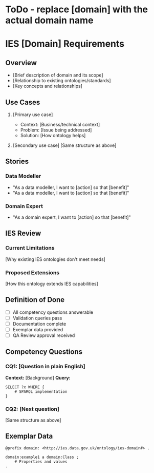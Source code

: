 # ToDo - replace [domain] with the actual domain name
# IES [Domain] Requirements

## Overview
  - [Brief description of domain and its scope]
  - [Relationship to existing ontologies/standards]
  - [Key concepts and relationships]

## Use Cases
1. [Primary use case]
   - Context: [Business/technical context]
   - Problem: [Issue being addressed]
   - Solution: [How ontology helps]

2. [Secondary use case]
   [Same structure as above]

## Stories
### Data Modeller
- "As a data modeller, I want to [action] so that [benefit]"
- "As a data modeller, I want to [action] so that [benefit]"

### Domain Expert
- "As a domain expert, I want to [action] so that [benefit]"

## IES Review
### Current Limitations
[Why existing IES ontologies don't meet needs]

### Proposed Extensions
[How this ontology extends IES capabilities]

## Definition of Done
- [ ] All competency questions answerable
- [ ] Validation queries pass
- [ ] Documentation complete
- [ ] Exemplar data provided
- [ ] QA Review approval received

## Competency Questions
### CQ1: [Question in plain English]
**Context:** [Background]
**Query:**
```sparql
SELECT ?x WHERE {
    # SPARQL implementation
}
```

### CQ2: [Next question]
[Same structure as above]

## Exemplar Data
```turtle
@prefix domain: <http://ies.data.gov.uk/ontology/ies-domain#> .

domain:example1 a domain:Class ;
    # Properties and values
.
```